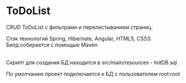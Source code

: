 # ToDoList

CRUD ToDoList с фильтрами и перелистыванием страниц.

Стэк технологий Spring, Hibernate, Angular, HTML5, CSS3.<br>
Билд собирается с помощью Maven<br><br>


Скрипт для создания БД находится в src/main/resources - InitDB.sql

По умолчанию проект подключается к БД с пользователем root:root
